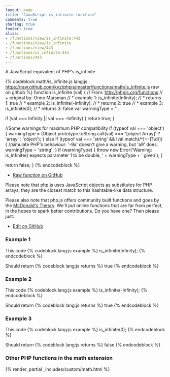 ```yaml
---
layout: page
title: "JavaScript is_infinite function"
comments: true
sharing: true
footer: true
alias:
- /functions/view/is_infinite:443
- /functions/view/is_infinite
- /functions/view/443
- /functions/is_infinite:443
- /functions/443
---
```

<!-- Generated by Rakefile:build -->
A JavaScript equivalent of PHP's is_infinite

{% codeblock math/is_infinite.js lang:js https://raw.github.com/kvz/phpjs/master/functions/math/is_infinite.js raw on github %}
function is_infinite (val) {
  // From: http://phpjs.org/functions
  // +   original by: Onno Marsman
  // *     example 1: is_infinite(Infinity);
  // *     returns 1: true
  // *     example 2: is_infinite(-Infinity);
  // *     returns 2: true
  // *     example 3: is_infinite(0);
  // *     returns 3: false
  var warningType = '';

  if (val === Infinity || val === -Infinity) {
    return true;
  }

  //Some warnings for maximum PHP compatibility
  if (typeof val === 'object') {
    warningType = (Object.prototype.toString.call(val) === '[object Array]' ? 'array' : 'object');
  } else if (typeof val === 'string' && !val.match(/^[\+\-]?\d/)) {
    //simulate PHP's behaviour: '-9a' doesn't give a warning, but 'a9' does.
    warningType = 'string';
  }
  if (warningType) {
    throw new Error('Warning: is_infinite() expects parameter 1 to be double, ' + warningType + ' given');
  }

  return false;
}
{% endcodeblock %}

 - [Raw function on GitHub](https://github.com/kvz/phpjs/blob/master/functions/math/is_infinite.js)

Please note that php.js uses JavaScript objects as substitutes for PHP arrays, they are 
the closest match to this hashtable-like data structure. 

Please also note that php.js offers community built functions and goes by the 
[McDonald's Theory](https://medium.com/what-i-learned-building/9216e1c9da7d). We'll put online 
functions that are far from perfect, in the hopes to spark better contributions. 
Do you have one? Then please just: 

 - [Edit on GitHub](https://github.com/kvz/phpjs/edit/master/functions/math/is_infinite.js)

### Example 1
This code
{% codeblock lang:js example %}
is_infinite(Infinity);
{% endcodeblock %}

Should return
{% codeblock lang:js returns %}
true
{% endcodeblock %}

### Example 2
This code
{% codeblock lang:js example %}
is_infinite(-Infinity);
{% endcodeblock %}

Should return
{% codeblock lang:js returns %}
true
{% endcodeblock %}

### Example 3
This code
{% codeblock lang:js example %}
is_infinite(0);
{% endcodeblock %}

Should return
{% codeblock lang:js returns %}
false
{% endcodeblock %}


### Other PHP functions in the math extension
{% render_partial _includes/custom/math.html %}
